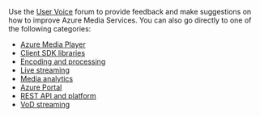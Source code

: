 Use the [User Voice](http://go.microsoft.com/fwlink/?linkid=698785&clcid=0x409) forum to provide feedback and make suggestions on how to improve Azure Media Services. You can also go directly to one of the following categories: 

* [Azure Media Player](https://feedback.azure.com/forums/169396-media-services/category/109320-azure-media-player/)
* [Client SDK libraries](https://feedback.azure.com/forums/169396-media-services/category/144435-client-sdks/)
* [Encoding and processing](https://feedback.azure.com/forums/169396-media-services/category/144411-encoding-and-processing/)
* [Live streaming](https://feedback.azure.com/forums/169396-media-services/category/144414-live-streaming/)
* [Media analytics](https://feedback.azure.com/forums/169396-media-services/category/146181-media-analytics)
* [Azure Portal](https://feedback.azure.com/forums/169396-media-services/category/144432-portal/)
* [REST API and platform](https://feedback.azure.com/forums/169396-media-services/category/144423-rest-api-and-platform/)
* [VoD streaming](https://feedback.azure.com/forums/169396-media-services/category/144429-vod-streaming/)

<!--HONumber=Sep16_HO4-->



